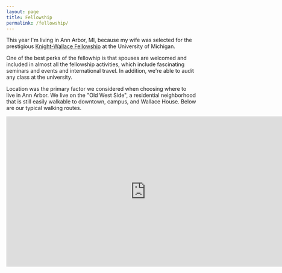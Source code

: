 ```yaml
---
layout: page
title: Fellowship
permalink: /fellowship/
---
```


This year I'm living in Ann Arbor, MI, because my wife was selected for the prestigious [Knight-Wallace Fellowship](http://wallacehouse.umich.edu/knight-wallace/our-fellows/) at the University of Michigan.

One of the best perks of the fellowhip is that spouses are welcomed and included in almost all the fellowship activities, which include fascinating seminars and events and international travel. In addition, we're able to audit any class at the university.

Location was the primary factor we considered when choosing where to live in Ann Arbor. We live on the "Old West Side", a residential neighborhood that is still easily walkable to downtown, campus, and Wallace House. Below are our typical walking routes.

<iframe width="740" height="400" src="https://maphub.net/embed/6987" frameborder="0" allowfullscreen></iframe>